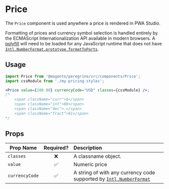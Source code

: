 # Price

The `Price` component is used anywhere a price is rendered in PWA Studio.

Formatting of prices and currency symbol selection is handled entirely by the ECMAScript Internationalization API available in modern browsers. A [polyfill](https://www.npmjs.com/package/intl) will need to be loaded for any JavaScript runtime that does not have [`Intl.NumberFormat.prototype.formatToParts`](https://developer.mozilla.org/en-US/docs/Web/JavaScript/Reference/Global_Objects/DateTimeFormat/formatToParts).

## Usage

```jsx
import Price from '@magento/peregrine/src/components/Price';
import cssModule from './my-pricing-styles';

<Price value={100.99} currencyCode="USD" classes={cssModule} />;
/*
    <span className="curr">$</span>
    <span className="int">88</span>
    <span className="dec">.</span>
    <span className="fract">81</span>
*/
```

## Props

| Prop Name      | Required? | Description                                                                                                                                                          |
| -------------- | :-------: | :------------------------------------------------------------------------------------------------------------------------------------------------------------------- |
| `classes`      |    ❌     | A classname object.                                                                                                                                                  |
| `value`        |    ✅     | Numeric price                                                                                                                                                        |
| `currencyCode` |    ✅     | A string of with any currency code supported by [`Intl.NumberFormat`](https://developer.mozilla.org/en-US/docs/Web/JavaScript/Reference/Global_Objects/NumberFormat) |
